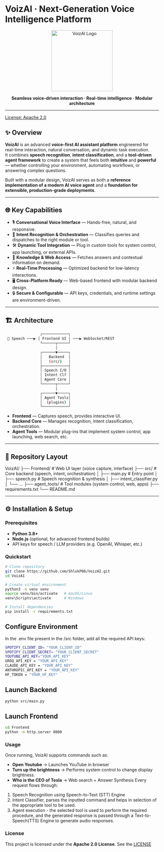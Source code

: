 # VoizAI · Next-Generation Voice Intelligence Platform

<p align="center">
  <img src="Frontend/assets/logo.png" alt="VoizAI Logo" width="200"/>
</p>

<p align="center">
  <strong>Seamless voice-driven interaction · Real-time intelligence · Modular architecture</strong>
</p>

---
[License: Apache 2.0](LICENSE)

## ✨ Overview

**VoizAI** is an advanced **voice-first AI assistant platform** engineered for real-time interaction, natural conversation, and dynamic task execution.  
It combines **speech recognition**, **intent classification**, and a **tool-driven agent framework** to create a system that feels both **intuitive** and **powerful** — whether controlling your environment, automating workflows, or answering complex questions.

Built with a modular design, VoizAI serves as both a **reference implementation of a modern AI voice agent** and a **foundation for extensible, production-grade deployments**.

---

## 🌐 Key Capabilities

- 🎙 **Conversational Voice Interface** — Hands-free, natural, and responsive.  
- 🧠 **Intent Recognition & Orchestration** — Classifies queries and dispatches to the right module or tool.  
- 🛠 **Dynamic Tool Integration** — Plug in custom tools for system control, app launching, or external APIs.  
- 🔎 **Knowledge & Web Access** — Fetches answers and contextual information on demand.  
- ⚡ **Real-Time Processing** — Optimized backend for low-latency interactions.  
- 🖥 **Cross-Platform Ready** — Web-based frontend with modular backend design.  
- 🔒 **Secure & Configurable** — API keys, credentials, and runtime settings are environment-driven.  

---

## 🏗 Architecture
```bash
                ┌────────────┐
 🎤 Speech ───▶ │ Frontend UI │ ───▶ WebSocket/REST
                └──────┬─────┘
                       │
                ┌──────▼─────┐
                │   Backend  │
                │   (src/)   │
                ├────────────┤
                │ Speech I/O │
                │ Intent Clf │
                │ Agent Core │
                └──────┬─────┘
                       │
                ┌──────▼─────┐
                │ Agent Tools│
                │  (plugins) │
                └────────────┘
```
- **Frontend** — Captures speech, provides interactive UI.  
- **Backend Core** — Manages recognition, intent classification, orchestration.  
- **Agent Tools** — Modular plug-ins that implement system control, app launching, web search, etc.  

---

## 📂 Repository Layout
VoizAI/
├── Frontend/ # Web UI layer (voice capture, interface)
├── src/ # Core backend (speech, intent, orchestration)
│ ├── main.py # Entry point
│ ├── speech.py # Speech recognition & synthesis
│ ├── intent_classifier.py
│ └── ...
├── agent_tools/ # Tool modules (system control, web, apps)
├── requirements.txt
└── README.md


---

## ⚙️ Installation & Setup

### Prerequisites
- **Python 3.8+**  
- **Node.js** (optional, for advanced frontend builds)  
- API keys for speech / LLM providers (e.g. OpenAI, Whisper, etc.)  

### Quickstart

```bash
# Clone repository
git clone https://github.com/ShlokP06/VoizAI.git
cd VoizAI

# Create virtual environment
python3 -m venv venv
source venv/bin/activate   # macOS/Linux
venv\Scripts\activate      # Windows

# Install dependencies
pip install -r requirements.txt
```

## Configure Environment
In the .env file present in the /src folder, add all the required API keys:
```bash
SPOTIFY_CLIENT_ID= "YOUR_CLIENT_ID"
SPOTIFY_CLIENT_SECRET= "YOUR_CLIENT_SECRET"
YOUTUBE_API_KEY="YOUR_API_KEY"
GROQ_API_KEY = "YOUR_API_KEY"
CLAUDE_API_KEY = "YOUR_API_KEY"
ANTHROPIC_API_KEY = "YOUR_API_KEY"
HF_TOKEN = "YOUR_HF_KEY"
```

## Launch Backend
```bash
python src/main.py
```

## Launch Frontend
```bash
cd Frontend
python -m http.server 8080
```

### Usage
Once running, VoizAI supports commands such as:
- **Open Youtube** -> Launches YouTube in browser
- **Turn up the brightness** -> Performs system control to change display brightness.
- **Who is the CEO of Tesla** -> Web search + Answer Synthesis
Every request flows through:
1. Speech Recognition using Speech-to-Text (STT) Engine
2. Intent Classifier, parses the inputted command and helps in selection of the appropriate tool to be used.
3. Agent execution - the selected tool is used to perform the required procedure, and the generated response is passed through a Text-to-Speech(TTS) Engine to generate audio responses.

### License
This project is licensed under the **Apache 2.0 License**.
See the [LICENSE]()


